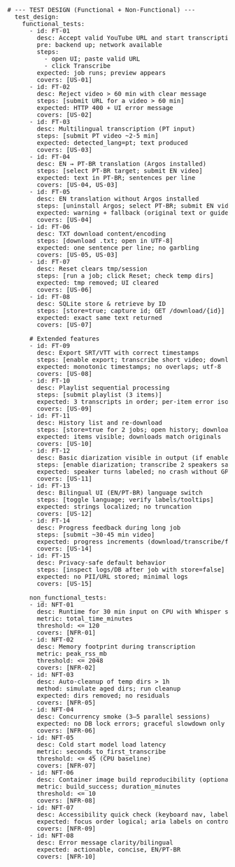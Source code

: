 <pre>
# --- TEST DESIGN (Functional + Non-Functional) ---
  test_design:
    functional_tests:
      - id: FT-01
        desc: Accept valid YouTube URL and start transcription
        pre: backend up; network available
        steps:
          - open UI; paste valid URL
          - click Transcribe
        expected: job runs; preview appears
        covers: [US-01]
      - id: FT-02
        desc: Reject video > 60 min with clear message
        steps: [submit URL for a video > 60 min]
        expected: HTTP 400 + UI error message
        covers: [US-02]
      - id: FT-03
        desc: Multilingual transcription (PT input)
        steps: [submit PT video ~2-5 min]
        expected: detected_lang=pt; text produced
        covers: [US-03]
      - id: FT-04
        desc: EN → PT-BR translation (Argos installed)
        steps: [select PT-BR target; submit EN video]
        expected: text in PT-BR; sentences per line
        covers: [US-04, US-03]
      - id: FT-05
        desc: EN translation without Argos installed
        steps: [uninstall Argos; select PT-BR; submit EN video]
        expected: warning + fallback (original text or guided install)
        covers: [US-04]
      - id: FT-06
        desc: TXT download content/encoding
        steps: [download .txt; open in UTF-8]
        expected: one sentence per line; no garbling
        covers: [US-05, US-03]
      - id: FT-07
        desc: Reset clears tmp/session
        steps: [run a job; click Reset; check temp dirs]
        expected: tmp removed; UI cleared
        covers: [US-06]
      - id: FT-08
        desc: SQLite store & retrieve by ID
        steps: [store=true; capture id; GET /download/{id}]
        expected: exact same text returned
        covers: [US-07]

      # Extended features
      - id: FT-09
        desc: Export SRT/VTT with correct timestamps
        steps: [enable export; transcribe short video; download SRT/VTT]
        expected: monotonic timestamps; no overlaps; utf-8
        covers: [US-08]
      - id: FT-10
        desc: Playlist sequential processing
        steps: [submit playlist (3 items)]
        expected: 3 transcripts in order; per-item error isolation
        covers: [US-09]
      - id: FT-11
        desc: History list and re-download
        steps: [store=true for 2 jobs; open history; download past]
        expected: items visible; downloads match originals
        covers: [US-10]
      - id: FT-12
        desc: Basic diarization visible in output (if enabled)
        steps: [enable diarization; transcribe 2 speakers sample]
        expected: speaker turns labeled; no crash without GPU
        covers: [US-11]
      - id: FT-13
        desc: Bilingual UI (EN/PT-BR) language switch
        steps: [toggle language; verify labels/tooltips]
        expected: strings localized; no truncation
        covers: [US-12]
      - id: FT-14
        desc: Progress feedback during long job
        steps: [submit ~30-45 min video]
        expected: progress increments (download/transcribe/format)
        covers: [US-14]
      - id: FT-15
        desc: Privacy-safe default behavior
        steps: [inspect logs/DB after job with store=false]
        expected: no PII/URL stored; minimal logs
        covers: [US-15]
        
      non_functional_tests:
      - id: NFT-01
        desc: Runtime for 30 min input on CPU with Whisper small
        metric: total_time_minutes
        threshold: <= 120
        covers: [NFR-01]
      - id: NFT-02
        desc: Memory footprint during transcription
        metric: peak_rss_mb
        threshold: <= 2048
        covers: [NFR-02]
      - id: NFT-03
        desc: Auto-cleanup of temp dirs > 1h
        method: simulate aged dirs; run cleanup
        expected: dirs removed; no residuals
        covers: [NFR-05]
      - id: NFT-04
        desc: Concurrency smoke (3–5 parallel sessions)
        expected: no DB lock errors; graceful slowdown only
        covers: [NFR-06]
      - id: NFT-05
        desc: Cold start model load latency
        metric: seconds_to_first_transcribe
        threshold: <= 45 (CPU baseline)
        covers: [NFR-07]
      - id: NFT-06
        desc: Container image build reproducibility (optional)
        metric: build_success; duration_minutes
        threshold: <= 10
        covers: [NFR-08]
      - id: NFT-07
        desc: Accessibility quick check (keyboard nav, labels)
        expected: focus order logical; aria labels on controls
        covers: [NFR-09]
      - id: NFT-08
        desc: Error message clarity/bilingual
        expected: actionable, concise, EN/PT-BR
        covers: [NFR-10]
</pre>